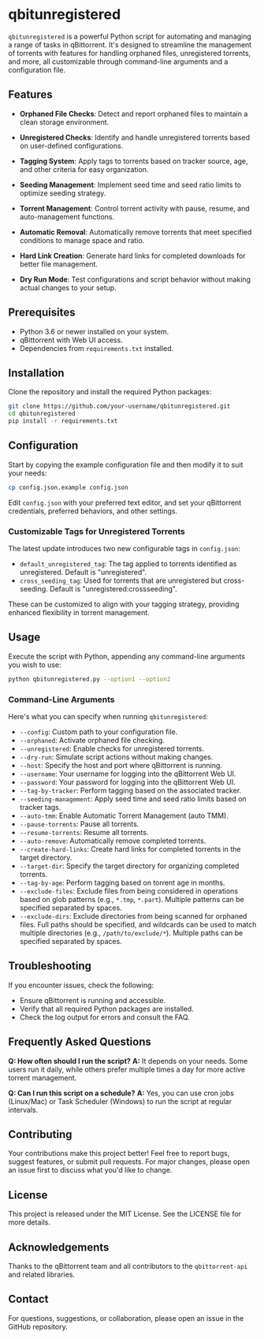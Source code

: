 # qbitunregistered

`qbitunregistered` is a powerful Python script for automating and managing a range of tasks in qBittorrent. It's designed to streamline the management of torrents with features for handling orphaned files, unregistered torrents, and more, all customizable through command-line arguments and a configuration file.

## Features

- **Orphaned File Checks**: Detect and report orphaned files to maintain a clean storage environment.

- **Unregistered Checks**: Identify and handle unregistered torrents based on user-defined configurations.
- **Tagging System**: Apply tags to torrents based on tracker source, age, and other criteria for easy organization.
- **Seeding Management**: Implement seed time and seed ratio limits to optimize seeding strategy.
- **Torrent Management**: Control torrent activity with pause, resume, and auto-management functions.
- **Automatic Removal**: Automatically remove torrents that meet specified conditions to manage space and ratio.
- **Hard Link Creation**: Generate hard links for completed downloads for better file management.
- **Dry Run Mode**: Test configurations and script behavior without making actual changes to your setup.


## Prerequisites

- Python 3.6 or newer installed on your system.
- qBittorrent with Web UI access.
- Dependencies from `requirements.txt` installed.

## Installation

Clone the repository and install the required Python packages:

```bash
git clone https://github.com/your-username/qbitunregistered.git
cd qbitunregistered
pip install -r requirements.txt
```

## Configuration

Start by copying the example configuration file and then modify it to suit your needs:

```bash
cp config.json.example config.json
```

Edit `config.json` with your preferred text editor, and set your qBittorrent credentials, preferred behaviors, and other settings.

### Customizable Tags for Unregistered Torrents

The latest update introduces two new configurable tags in `config.json`:

- `default_unregistered_tag`: The tag applied to torrents identified as unregistered. Default is "unregistered".
- `cross_seeding_tag`: Used for torrents that are unregistered but cross-seeding. Default is "unregistered:crossseeding".

These can be customized to align with your tagging strategy, providing enhanced flexibility in torrent management.

## Usage

Execute the script with Python, appending any command-line arguments you wish to use:

```bash
python qbitunregistered.py --option1 --option2
```

### Command-Line Arguments

Here's what you can specify when running `qbitunregistered`:

- `--config`: Custom path to your configuration file.
- `--orphaned`: Activate orphaned file checking.
- `--unregistered`: Enable checks for unregistered torrents.
- `--dry-run`: Simulate script actions without making changes.
- `--host`: Specify the host and port where qBittorrent is running.
- `--username`: Your username for logging into the qBittorrent Web UI.
- `--password`: Your password for logging into the qBittorrent Web UI.
- `--tag-by-tracker`: Perform tagging based on the associated tracker.
- `--seeding-management`: Apply seed time and seed ratio limits based on tracker tags.
- `--auto-tmm`: Enable Automatic Torrent Management (auto TMM).
- `--pause-torrents`: Pause all torrents.
- `--resume-torrents`: Resume all torrents.
- `--auto-remove`: Automatically remove completed torrents.
- `--create-hard-links`: Create hard links for completed torrents in the target directory.
- `--target-dir`: Specify the target directory for organizing completed torrents.
- `--tag-by-age`: Perform tagging based on torrent age in months.
- `--exclude-files`: Exclude files from being considered in operations based on glob patterns (e.g., `*.tmp`, `*.part`). Multiple patterns can be specified separated by spaces.
- `--exclude-dirs`: Exclude directories from being scanned for orphaned files. Full paths should be specified, and wildcards can be used to match multiple directories (e.g., `/path/to/exclude/*`). Multiple paths can be specified separated by spaces.

## Troubleshooting

If you encounter issues, check the following:

- Ensure qBittorrent is running and accessible.
- Verify that all required Python packages are installed.
- Check the log output for errors and consult the FAQ.

## Frequently Asked Questions

**Q: How often should I run the script?**
**A:** It depends on your needs. Some users run it daily, while others prefer multiple times a day for more active torrent management.

**Q: Can I run this script on a schedule?**
**A:** Yes, you can use cron jobs (Linux/Mac) or Task Scheduler (Windows) to run the script at regular intervals.

## Contributing

Your contributions make this project better! Feel free to report bugs, suggest features, or submit pull requests. For major changes, please open an issue first to discuss what you'd like to change.

## License

This project is released under the MIT License. See the LICENSE file for more details.

## Acknowledgements

Thanks to the qBittorrent team and all contributors to the `qbittorrent-api` and related libraries.

## Contact

For questions, suggestions, or collaboration, please open an issue in the GitHub repository.
